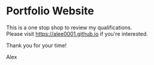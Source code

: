 # Portfolio Website

This is a one stop shop to review my qualifications. </br >
Please visit https://alee0001.github.io if you're interested.

Thank you for your time!

Alex
